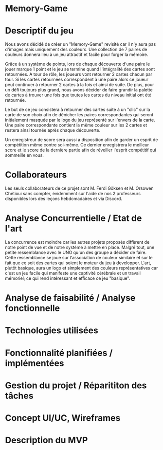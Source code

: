 # Memory-Game
# Descriptif du jeu
Nous avons décidé de créer un "Memory-Game" revisité car il n'y aura pas d'images mais uniquement des couleurs. Une collection de 7 paires de couleurs donnera lieu à un jeu attractif et facile pour forger la mémoire.

Grâce à un système de points, lors de chaque découverte d'une paire le jouer marque 1 point et le jeu se termine quand l'intégralité des cartes sont retournées. A tour de rôle, les joueurs vont retourner 2 cartes chacun par tour. Si les cartes retournées correspondent à une paire alors ce joueur peut continuer à retourner 2 cartes à la fois et ainsi de suite. De plus, pour un défi toujours plus grand, nous avons décider de faire grandir la palette de cartes à trouver une fois que toutes les cartes du niveau initial ont été retournée.

Le but de ce jeu consistera à retourner des cartes suite à un "clic" sur la carte de son choix afin de dénicher les paires correspondantes qui seront initialement masquée par le logo du jeu représenté sur l'envers de la carte. Une paire correspondante contient la même couleur sur les 2 cartes et restera ainsi tournée après chaque découverte. 

Un enregistreur de score sera aussi a disposition afin de garder un esprit de compétition même contre soi-même. Ce dernier enregistrera le meilleur score et le score de la dernière partie afin de réveiller l'esprit compétitif qui sommeille en vous.

# Collaborateurs
Les seuls collaborateurs de ce projet sont M. Ferdi Göksen et M. Orsowen Chétioui sans compter, évidemment sur l'aide de nos 2 professeurs disponibles lors des leçons hebdomadaires et via Discord.

# Analyse Concurrentielle / Etat de l'art
La concurrence est moindre car les autres projets proposés diffèrent de notre point de vue et de notre système à mettre en place. Malgré tout, une petite ressemblance avec le UNO qu'un des groupe a décider de faire.
Cette ressemblance se joue sur l'association de couleur similaire et sur le fait que ce soit des cartes qui soient le moteur du jeu à developper. L'art, plutôt basique, aura un logo et simplement des couleurs représentatives car c'est un jeu facile qui manifeste une captivité cérébrale et un travail mémoriel; ce qui rend intéressant et efficace ce jeu "basique".

# Analyse de faisabilité / Analyse fonctionnelle

# Technologies utilisées

# Fonctionnalité planifiées / implémentées

# Gestion du projet / Réparititon des tâches

# Concept UI/UC, Wireframes

# Description du MVP
